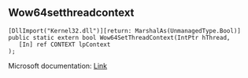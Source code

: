 ## Wow64setthreadcontext

```
[DllImport("Kernel32.dll")][return: MarshalAs(UnmanagedType.Bool)]
public static extern bool Wow64SetThreadContext(IntPtr hThread,
   [In] ref CONTEXT lpContext
);
```

Microsoft documentation: [Link](https://docs.microsoft.com/en-us/windows/win32/api/wow64apiset/nf-wow64apiset-wow64setthreadcontext)
